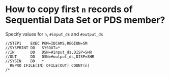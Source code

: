 # How to copy first `n` records of Sequential Data Set or PDS member?
Specify values for `n`, `#input_ds` and `#output_ds`
```
//STEP1    EXEC PGM=IDCAMS,REGION=5M              
//SYSPRINT DD   SYSOUT=*                          
//IN       DD   DSN=#input_ds,DISP=SHR
//OUT      DD   DSN=#output_ds,DISP=SHR    
//SYSIN    DD   *                                 
  REPRO IFILE(IN) OFILE(OUT) COUNT(n)    
/*
```